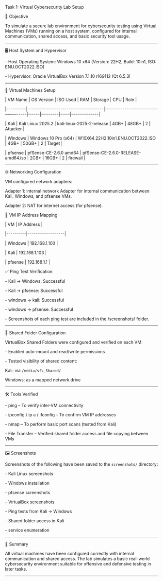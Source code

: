 Task 1: Virtual Cybersecurity Lab Setup



🎯 Objective

To simulate a secure lab environment for cybersecurity testing using Virtual Machines (VMs) running on a host system, configured for internal communication, shared access, and basic security tool usage.



---



🖥️ Host System and Hypervisor



\- Host Operating System: Windows 10 x64 (Version: 22H2, Build: 10in1, ISO: ENU.OCT2022.ISO)

\- Hypervisor: Oracle VirtualBox Version 7.1.10 r169112 (Qt 6.5.3)



---



🧱 Virtual Machines Setup



| VM Name  | OS Version                           | ISO Used                              | RAM  | Storage | CPU | Role         |

|----------|---------------------------------------|--------------------------------------|------|---------|-----|--------------|

| Kali     | Kali Linux 2025.2                     | kali-linux-2025-2-release            | 4GB+ | 48GB+   | 2   | Attacker     |

| Windows  | Windows 10 Pro (x64)                  | W10X64.22H2.10in1.ENU.OCT2022.ISO    | 4GB+ | 50GB+   | 2   | Target       |

| pfsense  | pfSense-CE-2.6.0 amd64	           | pfSense-CE-2.6.0-RELEASE-amd64.iso   | 2GB+ | 16GB+   | 2   | firewall     |



---



🌐 Networking Configuration



VM configured  network adapters:



Adapter 1: internal network Adapter for internal communication between Kali, Windows, and pfsense VMs.

Adapter 2: NAT for internet access (for pfsense).



🔄 VM IP Address Mapping



| VM       | IP Address        |

|----------|-------------------|

| Windows  | 192.168.1.100      |

| Kali     | 192.168.1.103      |

| pfsense  | 192.168.1.1     |





✅ Ping Test Verification



\- Kali → Windows: Successful

\- Kali → pfsense: Successful

\- windows → kali: Successful

\- windows → pfsense: Successful


\- Screenshots of each ping test are included in the /screenshots/ folder.



---



📂 Shared Folder Configuration



VirtualBox Shared Folders were configured and verified on each VM:



\- Enabled auto-mount and read/write permissions

\- Tested visibility of shared content:

Kali: via `/media/sf\_Shared/`

Windows: as a mapped network drive





---



🛠 Tools Verified



\- ping – To verify inter-VM connectivity

\- ipconfig / ip a / ifconfig – To confirm VM IP addresses

\- nmap – To perform basic port scans (tested from Kali)

\- File Transfer – Verified shared folder access and file copying between VMs



---



🖼 Screenshots



Screenshots of the following have been saved to the `screenshots/` directory:



\- Kali Linux screenshots

\- Windows installation

\- pfsense screenshots

\- VirtualBox screenshots

\- Ping tests from Kali → Windows 

\- Shared folder access in Kali

\- service enumeration



---



🧪 Summary



All virtual machines have been configured correctly with internal communication and shared access. The lab simulates a basic real-world cybersecurity environment suitable for offensive and defensive testing in later tasks.



---



